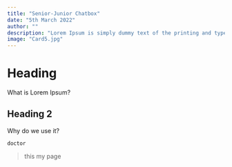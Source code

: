 ```yaml
---
title: "Senior-Junior Chatbox"
date: "5th March 2022"
author: ""
description: "Lorem Ipsum is simply dummy text of the printing and typesetting industry."
image: "Card5.jpg"
---
```

# Heading
What is Lorem Ipsum?
## Heading 2
Why do we use it?
```
doctor
```
> this my page 